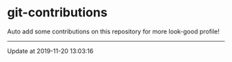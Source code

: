 # git-contributions

Auto add some contributions on this repository for more look-good profile!

---

Update at 2019-11-20 13:03:16
